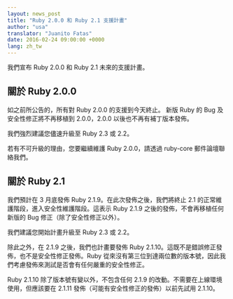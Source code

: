 ```yaml
---
layout: news_post
title: "Ruby 2.0.0 和 Ruby 2.1 支援計畫"
author: "usa"
translator: "Juanito Fatas"
date: 2016-02-24 09:00:00 +0000
lang: zh_tw
---
```


我們宣布 Ruby 2.0.0 和 Ruby 2.1 未來的支援計畫。

## 關於 Ruby 2.0.0

如之前所公告的，所有對 Ruby 2.0.0 的支援到今天終止。
新版 Ruby 的 Bug 及安全性修正將不再移植到 2.0.0，2.0.0 以後也不再有補丁版本發佈。

我們強烈建議您儘速升級至 Ruby 2.3 或 2.2。

若有不可升級的理由，您要繼續維護 Ruby 2.0.0，請透過 ruby-core 郵件論壇聯絡我們。

## 關於 Ruby 2.1

我們預計在 3 月底發佈 Ruby 2.1.9。在此次發佈之後，我們將終止 2.1 的正常維護階段，進入安全性維護階段。這表示 Ruby 2.1.9 之後的發佈，不會再移植任何新版的 Bug 修正（除了安全性修正以外）。

我們建議您開始計畫升級至 Ruby 2.3 或 2.2。

除此之外，在 2.1.9 之後，我們也計畫要發佈 Ruby 2.1.10。這既不是錯誤修正發佈，也不是安全性修正發佈。Ruby 從來沒有第三位到達兩位數的版本號，因此我們考慮發佈來測試是否會有任何嚴重的安全性修正。

Ruby 2.1.10 除了版本號有變以外，不包含任何 2.1.9 的改動。不需要在上線環境使用，但應該要在 2.1.11 發佈（可能有安全性修正的發佈）以前先試用 2.1.10。
